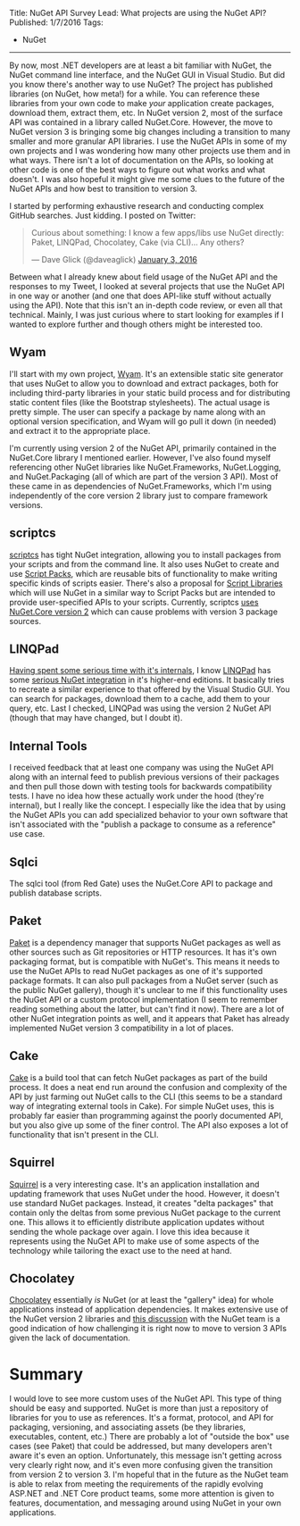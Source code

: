 Title: NuGet API Survey
Lead: What projects are using the NuGet API?
Published: 1/7/2016
Tags:
  - NuGet
---
By now, most .NET developers are at least a bit familiar with NuGet, the NuGet command line interface, and the NuGet GUI in Visual Studio. But did you know there's another way to use NuGet? The project has published libraries (on NuGet, how meta!) for a while. You can reference these libraries from your own code to make *your* application create packages, download them, extract them, etc. In NuGet version 2, most of the surface API was contained in a library called NuGet.Core. However, the move to NuGet version 3 is bringing some big changes including a transition to many smaller and more granular API libraries. I use the NuGet APIs in some of my own projects and I was wondering how many other projects use them and in what ways. There isn't a lot of documentation on the APIs, so looking at other code is one of the best ways to figure out what works and what doesn't. I was also hopeful it might give me some clues to the future of the NuGet APIs and how best to transition to version 3.

I started by performing exhaustive research and conducting complex GitHub searches. Just kidding. I posted on Twitter:

<blockquote class="twitter-tweet" lang="en"><p lang="en" dir="ltr">Curious about something: I know a few apps/libs use NuGet directly: Paket, LINQPad, Chocolatey, Cake (via CLI)... Any others?</p>&mdash; Dave Glick (@daveaglick) <a href="https://twitter.com/daveaglick/status/683654871380312064">January 3, 2016</a></blockquote>
<script async src="//platform.twitter.com/widgets.js" charset="utf-8"></script>

Between what I already knew about field usage of the NuGet API and the responses to my Tweet, I looked at several projects that use the NuGet API in one way or another (and one that does API-like stuff without actually using the API). Note that this isn't an in-depth code review, or even all that technical. Mainly, I was just curious where to start looking for examples if I wanted to explore further and though others might be interested too.

## Wyam

I'll start with my own project, [Wyam](https://github.com/Wyamio/Wyam). It's an extensible static site generator that uses NuGet to allow you to download and extract packages, both for including third-party libraries in your static build process and for distributing static content files (like the Bootstrap stylesheets). The actual usage is pretty simple. The user can specify a package by name along with an optional version specification, and Wyam will go pull it down (in needed) and extract it to the appropriate place.

I'm currently using version 2 of the NuGet API, primarily contained in the NuGet.Core library I mentioned earlier. However, I've also found myself referencing other NuGet libraries like NuGet.Frameworks, NuGet.Logging, and NuGet.Packaging (all of which are part of the version 3 API). Most of these came in as dependencies of NuGet.Frameworks, which I'm using independently of the core version 2 library just to compare framework versions.

## scriptcs

[scriptcs](http://scriptcs.net/) has tight NuGet integration, allowing you to install packages from your scripts and from the command line. It also uses NuGet to create and use [Script Packs](https://github.com/scriptcs/scriptcs/wiki/Script-Packs), which are reusable bits of functionality to make writing specific kinds of scripts easier. There's also a proposal for [Script Libraries](https://github.com/scriptcs/scriptcs/wiki/Script-Libraries) which will use NuGet in a similar way to Script Packs but are intended to provide user-specified APIs to your scripts. Currently, scriptcs [uses NuGet.Core version 2](https://github.com/scriptcs/scriptcs/wiki/NuGet-v3) which can cause problems with version 3 package sources.

## LINQPad

[Having spent some serious time with it's internals](/posts/announcing-linqpad-codeanalysis), I know [LINQPad](https://www.linqpad.net/) has some [serious NuGet integration](https://www.linqpad.net/Purchase.aspx#NuGet) in it's higher-end editions. It basically tries to recreate a similar experience to that offered by the Visual Studio GUI. You can search for packages, download them to a cache, add them to your query, etc. Last I checked, LINQPad was using the version 2 NuGet API (though that may have changed, but I doubt it). 

## Internal Tools

I received feedback that at least one company was using the NuGet API along with an internal feed to publish previous versions of their packages and then pull those down with testing tools for backwards compatibility tests. I have no idea how these actually work under the hood (they're internal), but I really like the concept. I especially like the idea that by using the NuGet APIs you can add specialized behavior to your own software that isn't associated with the "publish a package to consume as a reference" use case. 

## Sqlci

The sqlci tool (from Red Gate) uses the NuGet.Core API to package and publish database scripts. 

## Paket

[Paket](https://fsprojects.github.io/Paket/) is a dependency manager that supports NuGet packages as well as other sources such as Git repositories or HTTP resources. It has it's own packaging format, but is compatible with NuGet's. This means it needs to use the NuGet APIs to read NuGet packages as one of it's supported package formats. It can also pull packages from a NuGet server (such as the public NuGet gallery), though it's unclear to me if this functionality uses the NuGet API or a custom protocol implementation (I seem to remember reading something about the latter, but can't find it now). There are a lot of other NuGet integration points as well, and it appears that Paket has already implemented NuGet version 3 compatibility in a lot of places.

## Cake

[Cake](http://cakebuild.net/) is a build tool that can fetch NuGet packages as part of the build process. It does a neat end run around the confusion and complexity of the API by just farming out NuGet calls to the CLI (this seems to be a standard way of integrating external tools in Cake). For simple NuGet uses, this is probably far easier than programming against the poorly documented API, but you also give up some of the finer control. The API also exposes a lot of functionality that isn't present in the CLI.

## Squirrel

[Squirrel](https://github.com/Squirrel/Squirrel.Windows) is a very interesting case. It's an application installation and updating framework that uses NuGet under the hood. However, it doesn't use standard NuGet packages. Instead, it creates "delta packages" that contain only the deltas from some previous NuGet package to the current one. This allows it to efficiently distribute application updates without sending the whole package over again. I love this idea because it represents using the NuGet API to make use of some aspects of the technology while tailoring the exact use to the need at hand.

## Chocolatey

[Chocolatey](https://chocolatey.org/) essentially *is* NuGet (or at least the "gallery" idea) for whole applications instead of application dependencies. It makes extensive use of the NuGet version 2 libraries and [this discussion](https://github.com/NuGet/Home/issues/1870) with the NuGet team is a good indication of how challenging it is right now to move to version 3 APIs given the lack of documentation.


# Summary

I would love to see more custom uses of the NuGet API. This type of thing should be easy and supported. NuGet is more than just a repository of libraries for you to use as references. It's a format, protocol, and API for packaging, versioning, and associating assets (be they libraries, executables, content, etc.) There are probably a lot of "outside the box" use cases (see Paket) that could be addressed, but many developers aren't aware it's even an option. Unfortunately, this message isn't getting across very clearly right now, and it's even more confusing given the transition from version 2 to version 3. I'm hopeful that in the future as the NuGet team is able to relax from meeting the requirements of the rapidly evolving ASP.NET and .NET Core product teams, some more attention is given to features, documentation, and messaging around using NuGet in your own applications.